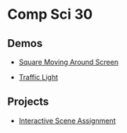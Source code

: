 # Comp Sci 30 

## Demos
- [Square Moving Around Screen](square-moving)

- [Traffic Light](traffic-light)

## Projects

- [Interactive Scene Assignment](interactive-scene)